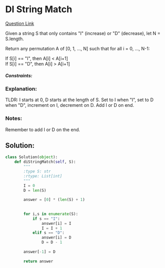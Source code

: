 # DI String Match

[Question Link](https://leetcode.com/problems/di-string-match/)  

Given a string S that only contains "I" (increase) or "D" (decrease), let N = S.length.  

Return any permutation A of [0, 1, ..., N] such that for all i = 0, ..., N-1:  

If S[i] == "I", then A[i] < A[i+1]  
If S[i] == "D", then A[i] > A[i+1]  


##### Constraints:

### Explanation:
TLDR: I starts at 0, D starts at the length of S. Set to I when "I", set to D when "D", increment on I, decrement on D. Add I or D on end.

### Notes:
Remember to add I or D on the end.


## Solution:
```Python
class Solution(object):
    def diStringMatch(self, S):
        """
        :type S: str
        :rtype: List[int]
        """
        I = 0
        D = len(S)
        
        answer = [0] * (len(S) + 1)
        
        
        for i,s in enumerate(S):
            if s == "I":
                answer[i] = I
                I = I + 1
            elif s == "D":
                answer[i] = D
                D = D - 1
                
        answer[-1] = D
        
        return answer
```
